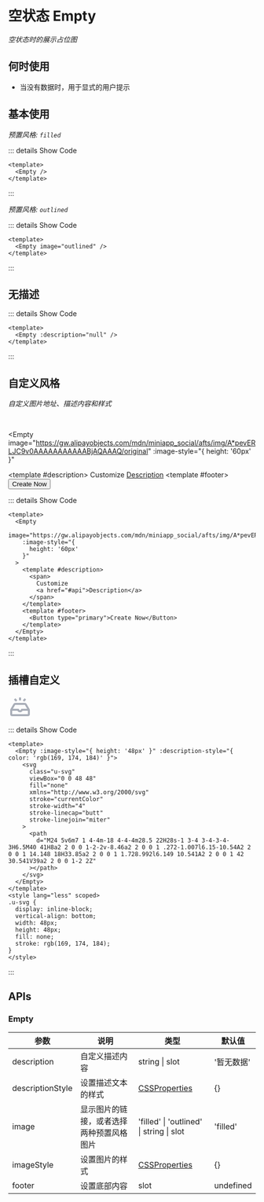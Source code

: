 # 空状态 Empty

<GlobalElement />

*空状态时的展示占位图*

## 何时使用

- 当没有数据时，用于显式的用户提示

## 基本使用

*预置风格: `filled`*

<Empty />

::: details Show Code

```vue
<template>
  <Empty />
</template>
```

:::

*预置风格: `outlined`*

<Empty image="outlined" />

::: details Show Code

```vue
<template>
  <Empty image="outlined" />
</template>
```

:::

## 无描述

<Empty :description="null" />

::: details Show Code

```vue
<template>
  <Empty :description="null" />
</template>
```

:::

## 自定义风格

*自定义图片地址、描述内容和样式*

<br/>

<Empty
  image="https://gw.alipayobjects.com/mdn/miniapp_social/afts/img/A*pevERLJC9v0AAAAAAAAAAABjAQAAAQ/original"
  :image-style="{
    height: '60px'
  }"
>
  <template #description>
    <span>
      Customize
      <a href="#api">Description</a>
    </span>
  </template>
  <template #footer>
    <Button type="primary">Create Now</Button>
  </template>
</Empty>

::: details Show Code

```vue
<template>
  <Empty
    image="https://gw.alipayobjects.com/mdn/miniapp_social/afts/img/A*pevERLJC9v0AAAAAAAAAAABjAQAAAQ/original"
    :image-style="{
      height: '60px'
    }"
  >
    <template #description>
      <span>
        Customize
        <a href="#api">Description</a>
      </span>
    </template>
    <template #footer>
      <Button type="primary">Create Now</Button>
    </template>
  </Empty>
</template>
```

:::

## 插槽自定义

<Empty :image-style="{ height: '48px' }" :description-style="{ color: 'rgb(169, 174, 184)' }">
  <svg
    class="u-svg"
    viewBox="0 0 48 48"
    fill="none"
    xmlns="http://www.w3.org/2000/svg"
    stroke="currentColor"
    stroke-width="4"
    stroke-linecap="butt"
    stroke-linejoin="miter"
  >
    <path
      d="M24 5v6m7 1 4-4m-18 4-4-4m28.5 22H28s-1 3-4 3-4-3-4-3H6.5M40 41H8a2 2 0 0 1-2-2v-8.46a2 2 0 0 1 .272-1.007l6.15-10.54A2 2 0 0 1 14.148 18H33.85a2 2 0 0 1 1.728.992l6.149 10.541A2 2 0 0 1 42 30.541V39a2 2 0 0 1-2 2Z"
    ></path>
  </svg>
</Empty>

<style lang="less" scoped>
.u-svg {
  display: inline-block;
  vertical-align: bottom;
  width: 48px;
  height: 48px;
  fill: none;
  stroke: rgb(169, 174, 184);
}
</style>

::: details Show Code

```vue
<template>
  <Empty :image-style="{ height: '48px' }" :description-style="{ color: 'rgb(169, 174, 184)' }">
    <svg
      class="u-svg"
      viewBox="0 0 48 48"
      fill="none"
      xmlns="http://www.w3.org/2000/svg"
      stroke="currentColor"
      stroke-width="4"
      stroke-linecap="butt"
      stroke-linejoin="miter"
    >
      <path
        d="M24 5v6m7 1 4-4m-18 4-4-4m28.5 22H28s-1 3-4 3-4-3-4-3H6.5M40 41H8a2 2 0 0 1-2-2v-8.46a2 2 0 0 1 .272-1.007l6.15-10.54A2 2 0 0 1 14.148 18H33.85a2 2 0 0 1 1.728.992l6.149 10.541A2 2 0 0 1 42 30.541V39a2 2 0 0 1-2 2Z"
      ></path>
    </svg>
  </Empty>
</template>
<style lang="less" scoped>
.u-svg {
  display: inline-block;
  vertical-align: bottom;
  width: 48px;
  height: 48px;
  fill: none;
  stroke: rgb(169, 174, 184);
}
</style>
```

:::

## APIs

### Empty

参数 | 说明 | 类型 | 默认值
-- | -- | -- | --
description | 自定义描述内容 | string &#124; slot | '暂无数据'
descriptionStyle | 设置描述文本的样式 | [CSSProperties](https://cn.vuejs.org/api/utility-types.html#cssproperties) | {}
image | 显示图片的链接，或者选择两种预置风格图片 | 'filled' &#124; 'outlined' &#124; string &#124; slot  | 'filled'
imageStyle | 设置图片的样式 | [CSSProperties](https://cn.vuejs.org/api/utility-types.html#cssproperties) | {}
footer | 设置底部内容 | slot | undefined
